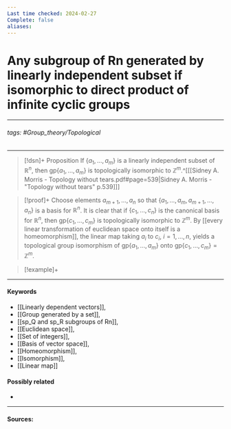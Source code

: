 ```yaml
---
Last time checked: 2024-02-27
Complete: false
aliases:
---
```

# Any subgroup of Rn generated by linearly independent subset if isomorphic to direct product of infinite cyclic groups
***
###### tags: #Group_theory/Topological 
***
>[!dsn]+ Proposition
>If $\{a_{1},\dots,a_{m}\}$ is a linearly independent subset of $\mathbb{R}^{n}$, then $\text{gp}\{a_{1},\dots,a_{m}\}$ is topologically isomorphic to $\mathbb{Z}^{m}$.^[[[Sidney A. Morris - Topology without tears.pdf#page=539|Sidney A. Morris - "Topology without tears" p.539]]]

>[!proof]+
>Choose elements $a_{m+1},\dots,a_{n}$ so that $\{a_{1},\dots,a_{m},a_{m+1},\dots,a_{n}\}$ is a basis for $\mathbb{R}^{n}$. It is clear that if $\{c_{1},\dots,c_{n}\}$ is the canonical basis for $\mathbb{R}^{n}$, then $\text{gp}\{c_{1},\dots,c_{m}\}$ is topologically isomorphic to $\mathbb{Z}^{m}$. By [[every linear transformation of euclidean space onto itself is a homeomorphism]], the linear map taking $a_{i}$ to $c_{i}$, $i=1,\dots,n$, yields a topological group isomorphism of $\text{gp}\{a_{1},\dots,a_{m}\}$ onto $\text{gp}\{c_{1},\dots,c_{m}\}=\mathbb{Z}^{m}$.

>[!example]+ 
>
***
#### Keywords
- [[Linearly dependent vectors]],
- [[Group generated by a set]],
- [[sp_Q and sp_R subgroups of Rn]],
- [[Euclidean space]],
- [[Set of integers]],
- [[Basis of vector space]],
- [[Homeomorphism]],
- [[Isomorphism]],
- [[Linear map]]
#### Possibly related
- 
***
#### Sources: